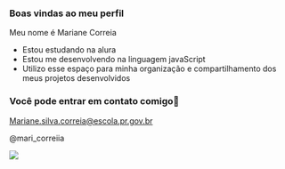 ### Boas vindas ao meu perfil

Meu nome é Mariane Correia

- Estou estudando na alura
- Estou me desenvolvendo na linguagem javaScript
- Utilizo esse espaço para minha organização e compartilhamento dos meus projetos desenvolvidos

###  Você pode entrar em contato comigo📧

Mariane.silva.correia@escola.pr.gov.br

@mari_correiia


![](https://media.tenor.com/-P-smWcPxngAAAAS/love-kisses.gif)
